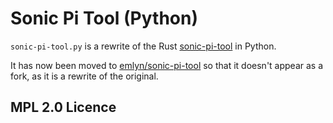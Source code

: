 Sonic Pi Tool (Python)
=============

`sonic-pi-tool.py` is a rewrite of the Rust [sonic-pi-tool](https://github.com/lpil/sonic-pi-tool) in Python.

It has now been moved to [emlyn/sonic-pi-tool](https://github.com/emlyn/sonic-pi-tool) so that it doesn't appear as a fork,
as it is a rewrite of the original.

## MPL 2.0 Licence
